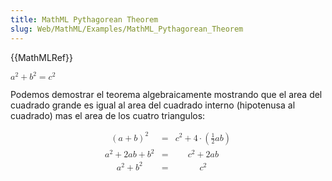 ```yaml
---
title: MathML Pythagorean Theorem
slug: Web/MathML/Examples/MathML_Pythagorean_Theorem
---
```


{{MathMLRef}}

<math><mrow><msup><mi>a</mi>
<mn>2</mn>
</msup><mo>+</mo>
<msup><mi>b</mi>
<mn>2</mn>
</msup><mo>=</mo>
<msup><mi>c</mi>
<mn>2</mn>
</msup></mrow></math>

Podemos demostrar el teorema algebraicamente mostrando que el area del cuadrado grande
es igual al area del cuadrado interno (hipotenusa al cuadrado) mas el area de los cuatro triangulos:

<math display="block"><mtable><mtr><mtd><msup><mrow><mo>(</mo>
<mi>a</mi>
<mo>+</mo>
<mi>b</mi>
<mo>)</mo>
</mrow><mn>2</mn>
</msup></mtd><mtd><mo>=</mo>
</mtd><mtd><msup><mi>c</mi>
<mn>2</mn>
</msup><mo>+</mo>
<mn>4</mn>
<mo>⋅</mo>
<mo>(</mo>
<mfrac><mn>1</mn>
<mn>2</mn>
</mfrac><mi>a</mi>
<mi>b</mi>
<mo>)</mo>
</mtd></mtr><mtr><mtd><msup><mi>a</mi>
<mn>2</mn>
</msup><mo>+</mo>
<mn>2</mn>
<mi>a</mi>
<mi>b</mi>
<mo>+</mo>
<msup><mi>b</mi>
<mn>2</mn>
</msup></mtd><mtd><mo>=</mo>
</mtd><mtd><msup><mi>c</mi>
<mn>2</mn>
</msup><mo>+</mo>
<mn>2</mn>
<mi>a</mi>
<mi>b</mi>
</mtd></mtr><mtr><mtd><msup><mi>a</mi>
<mn>2</mn>
</msup><mo>+</mo>
<msup><mi>b</mi>
<mn>2</mn>
</msup></mtd><mtd><mo>=</mo>
</mtd><mtd><msup><mi>c</mi>
<mn>2</mn></msup></mtd></mtr></mtable></math>
